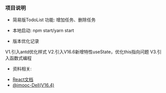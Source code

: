 ### 项目说明

* 简易版TodoList
  功能: 增加任务、删除任务

* 本地启动: npm start/yarn start

* 版本优化记录

 V1.引入antd优化样式
 V2.引入V16.6新增特性useState，优化this指向问题
 V3.引入函数式编程

* 资料相关: 

- [React文档](https://reactjs.org/docs/getting-started.html)
- [@imooc-Dell(V16.4)](https://www.imooc.com/learn/1023)
